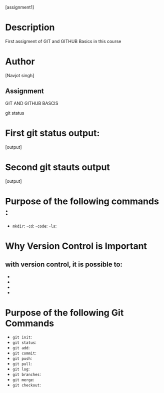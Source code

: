 [assignment1]
# Description
First assigment of GIT and GITHUB Basics in this course
# Author
[Navjot singh]
## Assignment
GIT AND GITHUB BASCIS 

git status
# First git status output:
[output]

# Second git stauts output
[output]
# Purpose of the following commands :
- `mkdir`:
-`cd`:
-`code`:
-`ls`:

# Why Version Control is Important 
## with version control, it is possible to:
-
-
-
-
# Purpose of the following Git Commands
- `git init`:
- `git status`:
- `git add`:
- `git commit`:
- `git push`:
- `git pull`:
- `git log`:
- `git branches`:
- `git merge`:
- `git checkout`:

